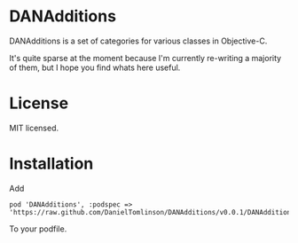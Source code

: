 DANAdditions
============

DANAdditions is a set of categories for various classes in Objective-C.

It's quite sparse at the moment because I'm currently re-writing a majority of them, but I hope you find whats here useful.

# License
MIT licensed.

# Installation
Add

    pod 'DANAdditions', :podspec => 'https://raw.github.com/DanielTomlinson/DANAdditions/v0.0.1/DANAdditions.podspec'

To your podfile.
